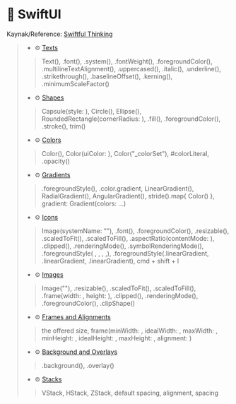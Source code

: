 # 🚧 SwiftUI
Kaynak/Reference: [Swiftful Thinking](https://www.youtube.com/@SwiftfulThinking/videos)

> - ⚙️ [Texts](./SwiftfulThinkingBootcamp/TextBootcamp.swift)
>  > Text(), .font(), .system(), .fontWeight(), .foregroundColor(), .multilineTextAlignment(), .uppercased(), .italic(), .underline(), .strikethrough(), .baselineOffset(), .kerning(), .minimumScaleFactor()
> - ⚙️ [Shapes](./SwiftfulThinkingBootcamp/ShapesBootcamp.swift)
>  > Capsule(style: ), Circle(), Ellipse(), RoundedRectangle(cornerRadius: ), .fill(), .foregroundColor(), .stroke(), trim()
> - ⚙️ [Colors](./SwiftfulThinkingBootcamp/ColorsBootcamp.swift)
>  > Color(), Color(uiColor: ), Color("_colorSet"), #colorLiteral, .opacity()
> - ⚙️ [Gradients](./SwiftfulThinkingBootcamp/GradientsBootcamp.swift)
>  > .foregroundStyle(), .color.gradient, LinearGradient(), RadialGradient(), AngularGradient(), stride().map{ Color() }, gradient: Gradient(colors: ...)
> - ⚙️ [Icons](./SwiftfulThinkingBootcamp/IconsBootcamp.swift)
>  > Image(systemName: ""), .font(), .foregroundColor(), .resizable(), .scaledToFit(), .scaledToFill(), .aspectRatio(contentMode: ), .clipped(), .renderingMode(), .symbolRenderingMode(), .foregroundStyle( , , , ,), .foregroundStyle(.linearGradient, .linearGradient, .linearGradient), cmd + shift + l
> - ⚙️ [Images](./SwiftfulThinkingBootcamp/ImagesBootcamp.swift)
>  > Image(""), .resizable(), .scaledToFit(), .scaledToFill(), .frame(width: , height: ), .clipped(), .renderingMode(), .foregroundColor(),  .clipShape()
> - ⚙️ [Frames and Alignments](./SwiftfulThinkingBootcamp/FrameBootcamp1.swift)
>  > the offered size, frame(minWidth: , idealWidth: , maxWidth: , minHeight: , idealHeight: , maxHeight: , alignment: )
> - ⚙️ [Background and Overlays](./SwiftfulThinkingBootcamp/BackgroundAndOverlaysBootcamp.swift)
>  > .background(), .overlay()
> - ⚙️ [Stacks](./SwiftfulThinkingBootcamp/StacksBootcamp.swift)
>  > VStack, HStack, ZStack, default spacing, alignment, spacing
